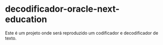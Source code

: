 # decodificador-oracle-next-education
Este é um projeto onde será reproduzido um codificador e decodificador de texto.
